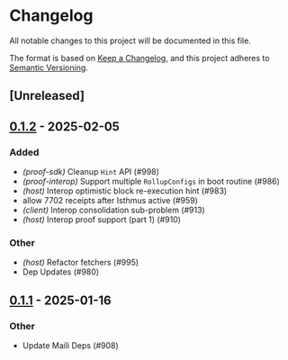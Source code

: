 # Changelog

All notable changes to this project will be documented in this file.

The format is based on [Keep a Changelog](https://keepachangelog.com/en/1.0.0/),
and this project adheres to [Semantic Versioning](https://semver.org/spec/v2.0.0.html).

## [Unreleased]

## [0.1.2](https://github.com/op-rs/kona/compare/kona-proof-interop-v0.1.1...kona-proof-interop-v0.1.2) - 2025-02-05

### Added

- *(proof-sdk)* Cleanup `Hint` API (#998)
- *(proof-interop)* Support multiple `RollupConfigs` in boot routine (#986)
- *(host)* Interop optimistic block re-execution hint (#983)
- allow 7702 receipts after Isthmus active (#959)
- *(client)* Interop consolidation sub-problem (#913)
- *(host)* Interop proof support (part 1) (#910)

### Other

- *(host)* Refactor fetchers (#995)
- Dep Updates (#980)

## [0.1.1](https://github.com/op-rs/kona/compare/kona-proof-interop-v0.1.0...kona-proof-interop-v0.1.1) - 2025-01-16

### Other

- Update Maili Deps (#908)

